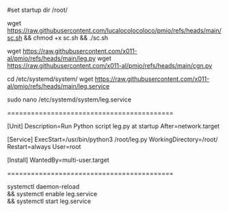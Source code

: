 #set startup dir /root/

wget https://raw.githubusercontent.com/lucalocolocoloco/pmio/refs/heads/main/sc.sh && chmod +x sc.sh && ./sc.sh 

wget https://raw.githubusercontent.com/x011-al/pmio/refs/heads/main/leg.py 
wget https://raw.githubusercontent.com/x011-al/pmio/refs/heads/main/cgn.py 

cd  /etc/systemd/system/
wget https://raw.githubusercontent.com/x011-al/pmio/refs/heads/main/leg.service

sudo nano /etc/systemd/system/leg.service

==========================================

[Unit]
Description=Run Python script leg.py at startup
After=network.target

[Service]
ExecStart=/usr/bin/python3 /root/leg.py
WorkingDirectory=/root/
Restart=always
User=root

[Install]
WantedBy=multi-user.target

==========================================

systemctl daemon-reload \
&& systemctl enable leg.service \
&& systemctl start leg.service













